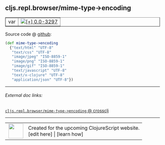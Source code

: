 ## cljs.repl.browser/mime-type->encoding



 <table border="1">
<tr>
<td>var</td>
<td><a href="https://github.com/cljsinfo/cljs-api-docs/tree/0.0-3297"><img valign="middle" alt="[+] 0.0-3297" title="Added in 0.0-3297" src="https://img.shields.io/badge/+-0.0--3297-lightgrey.svg"></a> </td>
</tr>
</table>









Source code @ [github](https://github.com/clojure/clojurescript/blob/r1.7.10/src/main/clojure/cljs/repl/browser.clj#L44-L52):

```clj
(def mime-type->encoding
  {"text/html" "UTF-8"
   "text/css" "UTF-8"
   "image/jpeg" "ISO-8859-1"
   "image/png" "ISO-8859-1"
   "image/gif" "ISO-8859-1"
   "text/javascript" "UTF-8"
   "text/x-clojure" "UTF-8"
   "application/json" "UTF-8"})
```

<!--
Repo - tag - source tree - lines:

 <pre>
clojurescript @ r1.7.10
└── src
    └── main
        └── clojure
            └── cljs
                └── repl
                    └── <ins>[browser.clj:44-52](https://github.com/clojure/clojurescript/blob/r1.7.10/src/main/clojure/cljs/repl/browser.clj#L44-L52)</ins>
</pre>

-->

---



###### External doc links:

[`cljs.repl.browser/mime-type->encoding` @ crossclj](http://crossclj.info/fun/cljs.repl.browser/mime-type-%3Eencoding.html)<br>

---

 <table>
<tr><td>
<img valign="middle" align="right" width="48px" src="http://i.imgur.com/Hi20huC.png">
</td><td>
Created for the upcoming ClojureScript website.<br>
[edit here] | [learn how]
</td></tr></table>

[edit here]:https://github.com/cljsinfo/cljs-api-docs/blob/master/cljsdoc/cljs.repl.browser/mime-type-GTencoding.cljsdoc
[learn how]:https://github.com/cljsinfo/cljs-api-docs/wiki/cljsdoc-files

<!--

This information was too distracting to show to readers, but I'll leave it
commented here since it is helpful to:

- pretty-print the data used to generate this document
- and show how to retrieve that data



The API data for this symbol:

```clj
{:ns "cljs.repl.browser",
 :name "mime-type->encoding",
 :type "var",
 :source {:code "(def mime-type->encoding\n  {\"text/html\" \"UTF-8\"\n   \"text/css\" \"UTF-8\"\n   \"image/jpeg\" \"ISO-8859-1\"\n   \"image/png\" \"ISO-8859-1\"\n   \"image/gif\" \"ISO-8859-1\"\n   \"text/javascript\" \"UTF-8\"\n   \"text/x-clojure\" \"UTF-8\"\n   \"application/json\" \"UTF-8\"})",
          :title "Source code",
          :repo "clojurescript",
          :tag "r1.7.10",
          :filename "src/main/clojure/cljs/repl/browser.clj",
          :lines [44 52]},
 :full-name "cljs.repl.browser/mime-type->encoding",
 :full-name-encode "cljs.repl.browser/mime-type-GTencoding",
 :history [["+" "0.0-3297"]]}

```

Retrieve the API data for this symbol:

```clj
;; from Clojure REPL
(require '[clojure.edn :as edn])
(-> (slurp "https://raw.githubusercontent.com/cljsinfo/cljs-api-docs/catalog/cljs-api.edn")
    (edn/read-string)
    (get-in [:symbols "cljs.repl.browser/mime-type->encoding"]))
```

-->
